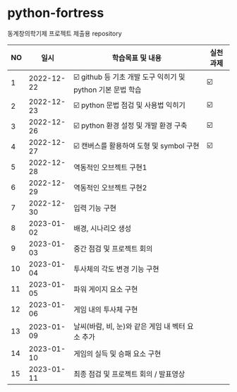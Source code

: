 # python-fortress
동계창의학기제 프로젝트 제출용 repository

| NO | 일시 | 학습목표 및 내용 | 실천과제 |
| ------ | ------ | ----------- | ------ |
| 1 | 2022-12-22 | ☑️ github 등 기초 개발 도구 익히기 및 python 기본 문법 학습 | ☑️ |
| 2 | 2022-12-23 | ☑️ python 문법 점검 및 사용법 익히기 | ☑️ |
| 3 | 2022-12-26 | ☑️ python 환경 설정 및 개발 환경 구축 | ☑️ |
| 4 | 2022-12-27 | ☑️ 캔버스를 활용하여 도형 및 symbol 구현 | ☑️ |
| 5 | 2022-12-28 |  역동적인 오브젝트 구현1 |  |
| 6 | 2022-12-29 |  역동적인 오브젝트 구현2 | |
| 7 | 2022-12-30 |  입력 기능 구현 | |
| 8 | 2023-01-02 |  배경, 시나리오 생성 |  |
| 9 | 2023-01-03 |  중간 점검 및 프로젝트 회의 |  |
| 10 | 2023-01-04 |  투사체의 각도 변경 기능 구현 |  |
| 11 | 2023-01-05 |  파워 게이지 요소 구현 | |
| 12 | 2023-01-06 |  게임 내의 투사체 구현 | |
| 13 | 2023-01-09 |  날씨(바람, 비, 눈)와 같은 게임 내 벡터 요소 추가 | |
| 14 | 2023-01-10 |  게임의 실득 및 승패 요소 구현 |  |
| 15 | 2023-01-11 |  최종 점검 및 프로젝트 회의 / 발표영상 |  |
